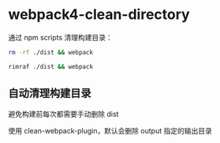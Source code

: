 # webpack4-clean-directory

通过 npm scripts 清理构建目录：

```bash
rm -rf ./dist && webpack

rimraf ./dist && webpack
```

## 自动清理构建目录

避免构建前每次都需要手动删除 dist

使用 clean-webpack-plugin，默认会删除 output 指定的输出目录
